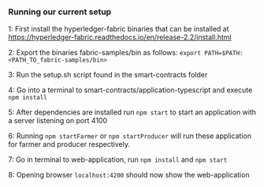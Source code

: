 ### Running our current setup
1: First install the hyperledger-fabric binaries that can be installed at https://hyperledger-fabric.readthedocs.io/en/release-2.2/install.html

2: Export the binaries fabric-samples/bin as follows: ```export PATH=$PATH:<PATH_TO_fabric-samples/bin>```

3: Run the setup.sh script found in the smart-contracts folder

4: Go into a terminal to smart-contracts/application-typescript and execute ```npm install```

5: After dependencies are installed run ```npm start``` to start an application with a server listening on port 4100

6: Running ```npm startFarmer``` or ```npm startProducer``` will run these application for farmer and producer respectively.

7: Go in terminal to web-application, run ```npm install``` and ```npm start```

8: Opening browser ```localhost:4200``` should now show the web-application
